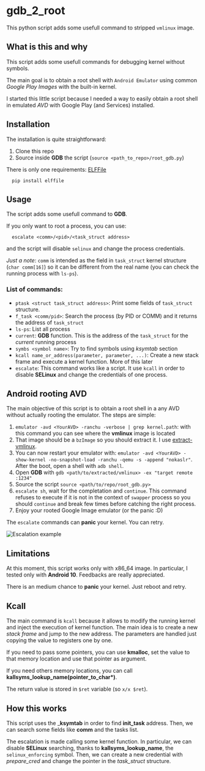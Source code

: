# gdb_2_root
This python script adds some usefull command to stripped `vmlinux` image.

## What is this and why
This script adds some usefull commands for debugging kernel without symbols.

The main goal is to obtain a root shell with `Android Emulator` using common _Google Play Images_ with the built-in kernel.

I started this little script because I needed a way to easily obtain a root shell in emulated _AVD_ with Google Play (and Services) installed.

## Installation
The installation is quite straightforward:
1. Clone this repo
2. Source inside __GDB__ the script (`source <path_to_repo>/root_gdb.py`)

There is only one requirements: [ELFFile](https://pypi.org/project/elffile/)
```
  pip install elffile
```
## Usage
The script adds some usefull command to __GDB__.

If you only want to root a process, you can use: 
```
  escalate <comm>/<pid>/<task_struct address>
```
and the script will disable `selinux` and change the process credentials.

_Just a note_: `comm` is intended as the field in `task_struct` kernel structure (`char comm[16]`) so it can be different from the real name (you can check the running process with `ls-ps`).

### List of commands:
- `ptask <struct task_struct address>`: Print some fields of `task_struct` structure. 
- `f_task <comm/pid>`: Search the process (by PID or COMM) and it returns the address of `task_struct`
- `ls-ps`: List all process
- `current`: __GDB__ function. This is the address of the `task_struct` for the _current_ running process
- `symbs <symbol name>`: Try to find symbols using _ksymtab_ section
- `kcall name_or_address(parameter, parameter, ...)`: Create a new stack frame and execute a kernel function. More of this later 
- `escalate`: This command works like a script. It use `kcall` in order to disable __SELinux__ and change the credentials of one process.

## Android rooting AVD
The main objective of this script is to obtain a root shell in a any AVD without actually rooting the emulator. The steps are simple:
1. `emulator -avd <YourAVD> -ranchu -verbose | grep kernel.path`: with this command you can see where the __vmlinux__ image is located
2. That image should be a `bzImage` so you should extract it. I use [extract-vmlinux](https://raw.githubusercontent.com/torvalds/linux/master/scripts/extract-vmlinux).
3. You can now restart your emulator with: `emulator -avd <YourAVD> -show-kernel -no-snapshot-load -ranchu -qemu -s -append "nokaslr"`. After the boot, open a shell with `adb shell`.
4. Open __GDB__ with `gdb <path/to/extracted/vmlinux> -ex "target remote :1234"`
5. Source the script `source <path/to/repo/root_gdb.py>`
7. `escalate sh`, wait for the completation and `continue`. This command refuses to execute if it is not in the context of `swapper` process so you should `continue` and break few times before catching the right process.
9. Enjoy your rooted Google Image emulator (or the panic :D)

The `escalate` commands can __panic__ your kernel. You can retry.

![Escalation example](https://github.com/c3r34lk1ll3r/gdb_2_root/blob/master/escalate.gif?raw=true)
## Limitations
At this moment, this script works only with x86_64 image. In particular, I tested only with __Android 10__. Feedbacks are really appreciated. 

There is an medium chance to __panic__ your kernel. Just reboot and retry.

## Kcall
The main command is `kcall` because it allows to modify the running kernel and inject the execution of kernel function. The main idea is to create a new _stack frame_ and jump to the new address. The parameters are handled just copying the value to registers one by one. 

If you need to pass some pointers, you can use __kmalloc__, set the value to that memory location and use that pointer as argument.

If you need others memory locations, you can call __kallsyms\_lookup\_name(pointer_to_char*)__.

The return value is stored in `$ret` variable (so `x/x $ret`).
## How this works
This script uses the ___ksymtab__ in order to find __init_task__ address. Then, we can search some fields like __comm__ and the tasks list.

The escalation is made calling some kernel function. In particular, we can disable __SELinux__ searching, thanks to __kallsyms_lookup_name__, the `selinux_enforcing` symbol. Then, we can create a new credential with _prepare_cred_ and change the pointer in the _task_struct_ structure.

